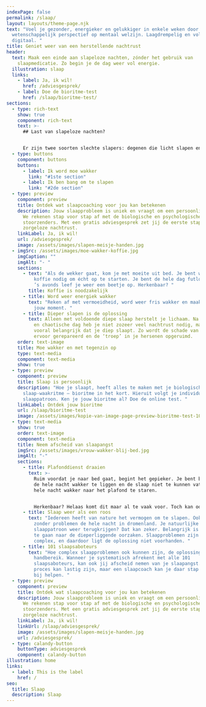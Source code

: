 ```yaml
---
indexPage: false
permalink: /slaap/
layout: layouts/theme-page.njk
text: "Voel je gezonder, energieker en gelukkiger in enkele weken door een uniek
  wetenschappelijk perspectief op mentaal welzijn. Laagdrempelig en volledig
  digitaal. "
title: Geniet weer van een herstellende nachtrust
header:
  text: Maak een einde aan slapeloze nachten, zónder het gebruik van
    slaapmedicatie. Zo begin je de dag weer vol energie.
  illustration: slaap
  links:
    - label: Ja, ik wil!
      href: /adviesgesprek/
    - label: Doe de bioritme-test
      href: /slaap/bioritme-test/
sections:
  - type: rich-text
    show: true
    component: rich-text
    text: >-
      ## Last van slapeloze nachten?


      Er zijn twee soorten slechte slapers: degenen die licht slapen en daardoor moe wakker worden, en zij die bang zijn om naar bed te gaan omdat ze al lange tijd slecht slapen. Waar herken jij jezelf in?
  - type: buttons
    component: buttons
    buttons:
      - label: Ik word moe wakker
        link: "#1ste section"
      - label: Ik ben bang om te slapen
        link: "#2de section"
  - type: preview
    component: preview
    title: Ontdek wat slaapcoaching voor jou kan betekenen
    description: Jouw slaapprobleem is uniek en vraagt om een persoonlijke aanpak.
      We rekenen stap voor stap af met de biologische en psychologische
      stoorzenders. Met een gratis adviesgesprek zet jij de eerste stap naar een
      zorgeloze nachtrust.
    linkLabel: Ja, ik wil!
    url: /adviesgesprek/
    image: /assets/images/slapen-meisje-handen.jpg
  - imgSrc: /assets/images/moe-wakker-koffie.jpg
    imgCaption: ""
    imgAlt: "- "
    sections:
      - text: "Als de wekker gaat, kom je met moeite uit bed. Je bent wazig en hebt
          koffie nodig om écht op te starten. Je bent de hele dag futloos en pas
          ’s avonds leef je weer een beetje op. Herkenbaar? "
        title: Koffie is noodzakelijk
      - title: Word weer energiek wakker
        text: "Reken af met vermoeidheid, word weer fris wakker en maak van de ochtenden
          jouw moment. "
      - title: Dieper slapen is de oplossing
        text: Alleen met voldoende diepe slaap herstelt je lichaam. Na een stressvolle
          en chaotische dag heb je niet zozeer veel nachtrust nodig, maar is het
          vooral belangrijk dat je diep slaapt. Zo wordt de schade van de dag
          ervoor gerepareerd en de ‘troep’ in je hersenen opgeruimd.
    order: text-image
    title: Moe wakker en met tegenzin op
    type: text-media
    component: text-media
    show: true
  - type: preview
    component: preview
    title: Slaap is persoonlijk
    description: "Hoe je slaapt, heeft alles te maken met je biologische
      slaap-waakritme – bioritme in het kort. Hieruit volgt je individuele
      slaappatroon. Ken je jouw bioritme al? Doe de online test. "
    linkLabel: Ontdek jouw bioritme
    url: /slaap/bioritme-test
    image: /assets/images/kopie-van-image-page-preview-bioritme-test-1080-x-600-px-.png
  - type: text-media
    show: true
    order: text-image
    component: text-media
    title: Neem afscheid van slaapangst
    imgSrc: /assets/images/vrouw-wakker-blij-bed.jpg
    imgAlt: "-"
    sections:
      - title: Plafonddienst draaien
        text: >-
          Ruim voordat je naar bed gaat, begint het gepieker. Je bent bang weer
          de hele nacht wakker te liggen en de slaap niet te kunnen vatten. De
          hele nacht wakker naar het plafond te staren. 


          Herkenbaar? Helaas komt dit maar al te vaak voor. Toch kan ook jij het vertrouwen in je slaap herwinnen.
      - title: Slaap weer als een roos
        text: "Iedereen heeft van nature het vermogen om te slapen. Ook jij was vroeger
          zonder problemen de hele nacht in dromenland. Je natuurlijke
          slaappatroon weer terugkrijgen? Dat kan zeker. Belangrijk is op zoek
          te gaan naar de dieperliggende oorzaken. Slaapproblemen zijn vaak
          complex, en daardoor ligt de oplossing niet voorhanden. "
      - title: 101 slaapsaboteurs
        text: "Hoe complex slaapproblemen ook kunnen zijn, de oplossing ligt binnen
          handbereik. Wanneer je systematisch afrekent met alle 101
          slaapsaboteurs, kan ook jij afscheid nemen van je slaapangst. Dit
          proces kan lastig zijn, maar een slaapcoach kan je daar stap voor stap
          bij helpen. "
  - type: preview
    component: preview
    title: Ontdek wat slaapcoaching voor jou kan betekenen
    description: Jouw slaapprobleem is uniek en vraagt om een persoonlijke aanpak.
      We rekenen stap voor stap af met de biologische en psychologische
      stoorzenders. Met een gratis adviesgesprek zet jij de eerste stap naar een
      zorgeloze nachtrust.
    linkLabel: Ja, ik wil!
    linkUrl: /slaap/adviesgesprek/
    image: /assets/images/slapen-meisje-handen.jpg
    url: /adviesgesprek/
  - type: calandy-button
    buttonType: adviesgesprek
    component: calandy-button
illustration: home
links:
  - label: This is the label
    href: /
seo:
  title: Slaap
  description: Slaap
---
```

